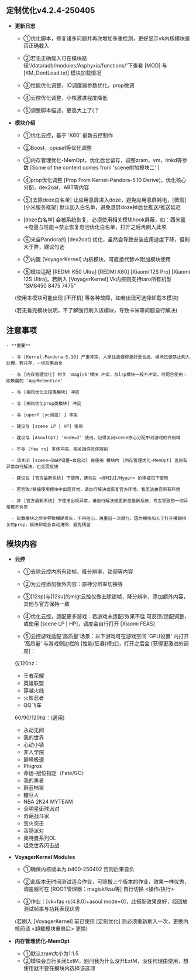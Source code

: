 ## **定制优化v4.2.4-250405**

  - **更新日志**
  
    - ①优化脚本，修复诸多问题并再次增加多重检测，更好显示vk内核模块是否正确载入
    
    - ②若无正确载入可在模块路径'/data/adb/modules/Asphyxia/functions/'下查看 [MOD] 与 [KM_DontLoad.txt] 模块加载情况
    
    - ③性能优化调整，IO调度器参数优化，prop微调
    
    - ④云控优化调整，小核激进程度降低
    
    - ⑤调整脚本描述，更高大上了(？

  - **模块介绍**
  
    - ①优化云控，基于 'K60' 最新云控制作
    
    - ②Boost，cpuset等优化调整
    
    - ③内存管理优化-MemOpt，优化后台留存，调整zram，vm，lmkd等参数 [Some of the content comes from 'scene附加模块二' ]
    
    - ④prop优化调整 [Prop From Kernel-Pandora-5.10 Derive]，优化核心分配，dex2oat，ART等内容
    
    - ⑤[去除doze白名单] 让应用息屏进入doze，避免应用息屏耗电，[微信] [小米服务框架] 默认加入白名单，避免息屏doze掉后台推送/推送延迟
    
    - [doze白名单] 会被系统恢复，必须使用相关模块hook屏蔽，如：西米露→电量与性能→禁止恢复电池优化白名单，打开之后再刷入此项
    
    - ⑥来自Pandora的 [dex2oat] 优化，虽然会导致安装应用速度下降，但利大于弊，建议勾选
    
    - ⑦内置 [VoyagerKernel] 内核模块，可直接代替vk附加模块使用
    
    - ⑧模块适配 [REDMI K50 Ultra] [REDMI K60] [Xiaomi 12S Pro] [Xiaomi 12S Ultra]。若刷入 [VoyagerKernel] Vk内核则支持taro所有机型 "SM8450 8475 7475"
    
    (使用本模块可能出现 [不开机] 等各种故障，如若出现可选择卸载本模块)
    
    (若无看完模块说明，不了解强行刷入该模块，导致卡米等问题自行解决)


## **注意事项**

    - **重要**
    
      - 与 [Kernel-Pandora-5.10] 严重冲突，人家比我做得更好更合适，模块已做禁止刷入处理，若共存，一切后果自负
   
      - 与 [内存管理优化] 相关 'magisk'模块 冲突，与lsp模块一般不冲突，可配合使用：如焕晨的 'AppRetention'
   
      - 与 [相同优化云控类模块] 冲突
   
      - 与 [相同优化prop类模块] 冲突
   
      - 与 [uperf (yc调度) ] 冲突
   
      - 建议与 [scene LP | HP] 使用
   
      - 建议与 [AsoulOpt] 'mode=2' 使用，记得关闭scene核心分配中对游戏的作用域
   
      - 不与 [fas rs] 本体冲突，相关插件具体辨别
   
      - 请关闭 [scene→SWAP设置→自启动] 再使用 模块内 [内存管理优化-MemOpt] 否则有异常自行解决，也无需反馈
   
      - 建议在 [官方最新系统] 下使用，请勿在 <非MIUI/Hyper> 的移植包下使用
   
      - 若官改/移植使用模块中出现异常，请自行解决或恢复官方环境，我无法兼容所有环境
   
      - 非 [官方最新系统] 下使用出现异常，请自行解决或更新至最新系统，考古导致的一切异常概不负责
    
      - 卸载模块之后会导致模糊丢失，不用担心，再重启一次就行，因为模块加入了打开模糊相关的prop，模块卸载会自动清除，避免残留


## **模块内容**

  - **云控**
  
    - ①去除云控内所有锁帧，降分辨率，锁频等内容
    
    - ②为云控添加额外内容：原神分辨率切换等
    
    - ③[12sp]与[12su]的migt云控仅做去除锁帧，降分辨率，添加额外内容，其他与官方保持一致
    
    - ④优化云控，适配更多游戏：若游戏未适配/效果不佳 可反馈/适配调整，或使用 [scene LP | HP]，调度会自行打开 [Xiaomi FEAS]
    
    - ⑤云控游戏适配'高质量'场景：以下游戏可在游戏空间 'GPU设置' 内打开 '高质量' 与游戏侧边栏的 [性能(狂暴)模式]，打开之后会 [获得更激进的调度]：
    
    仅120hz：
    - 王者荣耀
    - 英雄联盟
    - 穿越火线
    - 火影忍者
    - QQ飞车
    
    60/90/120hz：(通用)
    - 永劫无间
    - 我的世界
    - 心动小镇
    - 非人学院
    - 巅峰极速
    - Phigros
    - 命运-冠位指定（Fate/GO）
    - 我的勇者
    - 蔚蓝档案
    - 糖豆人
    - NBA 2K24 MYTEAM
    - 全明星街球派对
    - 奇葩战斗家
    - 萤火突击
    - 香肠派对
    - 奥特曼系列OL
    - 坦克世界闪击战
  
  - **VoyagerKernel Modules**
  
    - ①确保内核版本为 b400-250402 否则后果自负
    
    - ②此版本无时间测试适合作业，可照搬上个版本的作业，效果一样优秀，调速器可在 [ROOT管理器：magisk/ksu等] 自行切换 <操作/执行>
    
    - ③作业：[vk+fas rs(4.8.0)+asoul mode=0]，此搭配效果良好，经回放测试帧率与功耗表现优秀
    
    (若刷入 [VoyagerKernel] 前已使用 [定制优化] 则必须重新刷入一次，更换内核前请 <卸载模块重启后> 更换)
    
  - **内存管理优化-MemOpt**
  
    - ①默认zram大小为1:1.5
    - ②模块会自行关闭ExtM，别问我为什么没开ExtM，没任何理由使用，想使用就不要在模块内选择该选项

